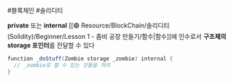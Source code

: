---
---

#블록체인 #솔리디티 

**private** 또는 **internal** [[🟢 Resource/BlockChain/솔리디티(Solidity)/Beginner/Lesson 1 - 좀비 공장 만들기/함수|함수]]에 인수로서 **구조체의 storage 포인터**를 전달할 수 있다

``` Java
function _doStuff(Zombie storage _zombie) internal {  
  // _zombie로 할 수 있는 것들을 처리  
}
```